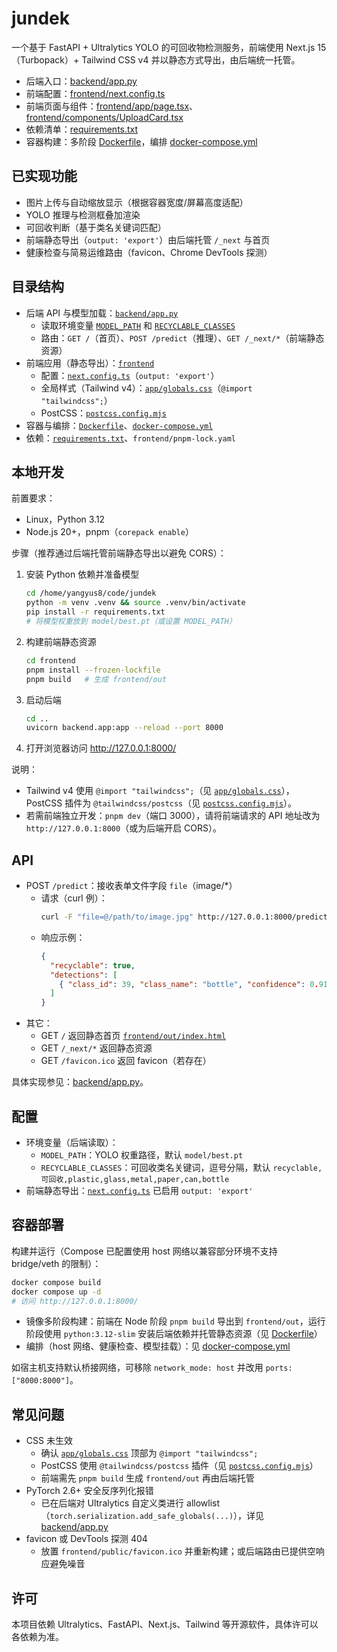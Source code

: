 # jundek

一个基于 FastAPI + Ultralytics YOLO 的可回收物检测服务，前端使用 Next.js 15（Turbopack）+ Tailwind CSS v4 并以静态方式导出，由后端统一托管。

- 后端入口：[backend/app.py](backend/app.py)
- 前端配置：[frontend/next.config.ts](frontend/next.config.ts)
- 前端页面与组件：[frontend/app/page.tsx](frontend/app/page.tsx)、[frontend/components/UploadCard.tsx](frontend/components/UploadCard.tsx)
- 依赖清单：[requirements.txt](requirements.txt)
- 容器构建：多阶段 [Dockerfile](Dockerfile)，编排 [docker-compose.yml](docker-compose.yml)

## 已实现功能

- 图片上传与自动缩放显示（根据容器宽度/屏幕高度适配）
- YOLO 推理与检测框叠加渲染
- 可回收判断（基于类名关键词匹配）
- 前端静态导出（`output: 'export'`）由后端托管 `/_next` 与首页
- 健康检查与简易运维路由（favicon、Chrome DevTools 探测）

## 目录结构

- 后端 API 与模型加载：[`backend/app.py`](backend/app.py)
  - 读取环境变量 [`MODEL_PATH`](backend/app.py) 和 [`RECYCLABLE_CLASSES`](backend/app.py)
  - 路由：`GET /`（首页）、`POST /predict`（推理）、`GET /_next/*`（前端静态资源）
- 前端应用（静态导出）：[`frontend`](frontend/)
  - 配置：[`next.config.ts`](frontend/next.config.ts)（`output: 'export'`）
  - 全局样式（Tailwind v4）：[`app/globals.css`](frontend/app/globals.css)（`@import "tailwindcss";`）
  - PostCSS：[`postcss.config.mjs`](frontend/postcss.config.mjs)
- 容器与编排：[`Dockerfile`](Dockerfile)、[`docker-compose.yml`](docker-compose.yml)
- 依赖：[`requirements.txt`](requirements.txt)、`frontend/pnpm-lock.yaml`

## 本地开发

前置要求：

- Linux，Python 3.12
- Node.js 20+，pnpm（`corepack enable`）

步骤（推荐通过后端托管前端静态导出以避免 CORS）：

1) 安装 Python 依赖并准备模型
   ```bash
   cd /home/yangyus8/code/jundek
   python -m venv .venv && source .venv/bin/activate
   pip install -r requirements.txt
   # 将模型权重放到 model/best.pt（或设置 MODEL_PATH）
   ```
2) 构建前端静态资源
   ```bash
   cd frontend
   pnpm install --frozen-lockfile
   pnpm build   # 生成 frontend/out
   ```
3) 启动后端
   ```bash
   cd ..
   uvicorn backend.app:app --reload --port 8000
   ```
4) 打开浏览器访问 http://127.0.0.1:8000/

说明：

- Tailwind v4 使用 `@import "tailwindcss";`（见 [`app/globals.css`](frontend/app/globals.css)），PostCSS 插件为 `@tailwindcss/postcss`（见 [`postcss.config.mjs`](frontend/postcss.config.mjs)）。
- 若需前端独立开发：`pnpm dev`（端口 3000），请将前端请求的 API 地址改为 `http://127.0.0.1:8000`（或为后端开启 CORS）。

## API

- POST `/predict`：接收表单文件字段 `file`（image/*）
  - 请求（curl 例）：
    ```bash
    curl -F "file=@/path/to/image.jpg" http://127.0.0.1:8000/predict
    ```
  - 响应示例：
    ```json
    {
      "recyclable": true,
      "detections": [
        { "class_id": 39, "class_name": "bottle", "confidence": 0.91, "bbox": [x1, y1, x2, y2] }
      ]
    }
    ```
- 其它：
  - GET `/` 返回静态首页 [`frontend/out/index.html`](frontend/out/index.html)
  - GET `/_next/*` 返回静态资源
  - GET `/favicon.ico` 返回 favicon（若存在）

具体实现参见：[backend/app.py](backend/app.py)。

## 配置

- 环境变量（后端读取）：
  - `MODEL_PATH`：YOLO 权重路径，默认 `model/best.pt`
  - `RECYCLABLE_CLASSES`：可回收类名关键词，逗号分隔，默认 `recyclable,可回收,plastic,glass,metal,paper,can,bottle`
- 前端静态导出：[`next.config.ts`](frontend/next.config.ts) 已启用 `output: 'export'`

## 容器部署

构建并运行（Compose 已配置使用 host 网络以兼容部分环境不支持 bridge/veth 的限制）：

```bash
docker compose build
docker compose up -d
# 访问 http://127.0.0.1:8000/
```

- 镜像多阶段构建：前端在 Node 阶段 `pnpm build` 导出到 `frontend/out`，运行阶段使用 `python:3.12-slim` 安装后端依赖并托管静态资源（见 [Dockerfile](Dockerfile)）
- 编排（host 网络、健康检查、模型挂载）：见 [docker-compose.yml](docker-compose.yml)

如宿主机支持默认桥接网络，可移除 `network_mode: host` 并改用 `ports: ["8000:8000"]`。

## 常见问题

- CSS 未生效
  - 确认 [`app/globals.css`](frontend/app/globals.css) 顶部为 `@import "tailwindcss";`
  - PostCSS 使用 `@tailwindcss/postcss` 插件（见 [`postcss.config.mjs`](frontend/postcss.config.mjs)）
  - 前端需先 `pnpm build` 生成 `frontend/out` 再由后端托管
- PyTorch 2.6+ 安全反序列化报错
  - 已在后端对 Ultralytics 自定义类进行 allowlist（`torch.serialization.add_safe_globals(...)`），详见 [backend/app.py](backend/app.py)
- favicon 或 DevTools 探测 404
  - 放置 `frontend/public/favicon.ico` 并重新构建；或后端路由已提供空响应避免噪音

## 许可

本项目依赖 Ultralytics、FastAPI、Next.js、Tailwind 等开源软件，具体许可以各依赖为准。
